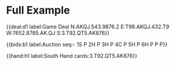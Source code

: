 
#   Full Example

{{deal:d1 label:Game Deal N:AKQJ.543.9876.2 E:T98.AKQJ.432.T9 W:7652.8765.AK.QJ S:3.T92.QT5.AK876}}

{{bids:b1 label:Auction seq:- 1S P 2H P 3H P 4C P 5H P 6H P P P}}

{{hand:h1 label:South Hand cards:3.T92.QT5.AK876}}